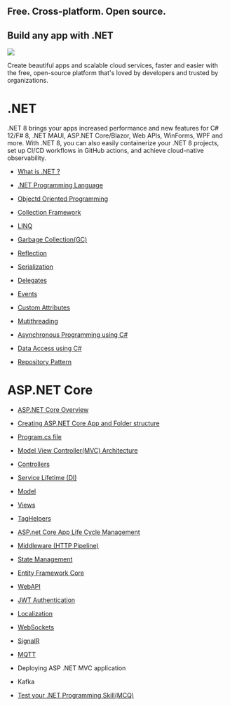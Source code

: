 ## Free. Cross-platform. Open source.
## Build any app with .NET
<img src="https://devblogs.microsoft.com/dotnet/wp-content/uploads/sites/10/2022/11/dotnet-platform2.png"/>

Create beautiful apps and scalable cloud services, faster and easier with the free, open-source platform that's loved by developers and trusted by organizations.

# .NET
.NET 8 brings your apps increased performance and new features for C# 12/F# 8, .NET MAUI, ASP.NET Core/Blazor, Web APIs, WinForms, WPF and more. With .NET 8, you can also easily containerize your .NET 8 projects, set up CI/CD workflows in GitHub actions, and achieve cloud-native observability.

- <a href="https://github.com/RaviTambade/.NET/blob/main/notes/cs/dotnet.md">What is .NET ?</a>
- <a href="https://github.com/RaviTambade/.NET/blob/main/notes/cs/CSharpLang.md">.NET Programming Language</a>
- <a href="https://github.com/RaviTambade/.NET/blob/main/notes/cs/oo.md">Objectd Oriented  Programming</a>
- <a href="https://github.com/RaviTambade/.NET/blob/main/notes/cs/Collections.md">Collection Framework</a>
- <a href="https://github.com/RaviTambade/.NET/blob/main/notes/cs/LINQ.md">LINQ</a>
- <a href="https://github.com/RaviTambade/.NET/blob/main/notes/cs/garbagecollection.md">Garbage Collection(GC)</a>
- <a href="https://github.com/RaviTambade/.NET/blob/main/notes/cs/Reflection.md">Reflection</a>
- <a href="https://github.com/RaviTambade/.NET/blob/main/notes/cs/Serialization.md">Serialization</a>
- <a href="https://github.com/RaviTambade/.NET/blob/main/notes/cs/delegate.md">Delegates</a>

- <a href="https://github.com/RaviTambade/.NET/blob/main/notes/cs/events.md">Events</a>
- <a href="https://github.com/RaviTambade/.NET/blob/main/notes/cs/Attributes.md">Custom Attributes</a>
- <a href="https://github.com/RaviTambade/.NET/blob/main/notes/cs/multithreading.md">Mutithreading</a>
- <a href="https://github.com/RaviTambade/.NET/blob/main/notes/cs/asyncawait.md">Asynchronous Programming using C#</a>
- <a href="https://github.com/RaviTambade/.NET/blob/main/notes/cs/databasecrud.md">Data Access using C#</a>
- <a href="https://github.com/RaviTambade/.NET/blob/main/notes/cs/repository.md">Repository Pattern</a>
# ASP.NET  Core
- <a href="https://github.com/RaviTambade/.NET/blob/main/aspnetintro.md">ASP.NET Core Overview </a>
- <a href="https://github.com/RaviTambade/.NET/blob/main/aspnetapp.md">Creating ASP.NET Core App  and Folder structure</a>
- <a href="https://github.com/RaviTambade/.NET/blob/main/Program.md">Program.cs file</a>
- <a href="https://github.com/RaviTambade/.NET/blob/main/mvc.md">Model View Controller(MVC) Architecture</a>
- <a href="https://github.com/RaviTambade/.NET/blob/main/Controllers.md">Controllers</a>
- <a href="https://github.com/RaviTambade/.NET/blob/main/ServiceLifetime.md">Service Lifetime (DI)</a>
- <a href="https://github.com/RaviTambade/.NET/blob/main/Models.md">Model</a>
- <a href="https://github.com/RaviTambade/.NET/blob/main/Views.md">Views</a>
- <a href="https://github.com/RaviTambade/.NET/blob/main/taghelper.md">TagHelpers</a>
- <a href="https://github.com/RaviTambade/.NET/blob/main/AspnetCoreLifeCycle.md">ASP.net Core App Life Cycle Management</a>
- <a href="https://github.com/RaviTambade/.NET/blob/main/Middleware.md"> Middleware (HTTP Pipeline)</a>
- <a href="https://github.com/RaviTambade/.NET/blob/main/Statemgmt.md"> State Management</a>
- <a href="https://github.com/RaviTambade/.NET/blob/main/entityframeworkcore.md"> Entity Framework Core</a>
- <a href="https://github.com/RaviTambade/.NET/blob/main/Webapi.md"> WebAPI</a>
- <a href="https://github.com/RaviTambade/.NET/blob/main/JWT.md">JWT Authentication</a>
- <a href="https://github.com/RaviTambade/.NET/blob/main/localization.md"> Localization</a>

- <a href="https://github.com/RaviTambade/.NET/blob/main/websockets.md"> WebSockets</a>
- <a href="https://github.com/RaviTambade/.NET/blob/main/signalR.md"> SignalR</a>
- <a href="https://github.com/RaviTambade/.NET/blob/main/MQTT.md"> MQTT</a>
- Deploying ASP .NET MVC application
- Kafka
- <a href="https://github.com/RaviTambade/.NET/blob/main/mcq.md">Test your .NET Programming Skill(MCQ)</a>